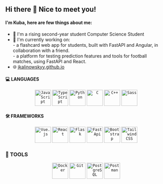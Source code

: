 ## Hi there 👋 Nice to meet you!
#### I'm Kuba, here are few things about me:
- 🔭 I'm a rising second-year student Computer Science Student
- 🌱 I'm currently working on:
	<br>- a flashcard web app for students, built with FastAPI and Angular, in collaboration with a friend.
  	<br>- a platform for testing prediction features and tools for football matches, using FastAPI and React.
- 🌐 [jkalinowskyy.github.io](https://jkalinowsky.github.io/portfolio-site)

#### 💻 LANGUAGES
<div align="center">
	<code><img width="50" src="https://skillicons.dev/icons?i=js" alt="JavaScript" title="JavaScript"/></code>
	<code><img width="50" src="https://skillicons.dev/icons?i=ts" alt="TypeScript" title="TypeScript"/></code>
	<code><img width="50" src="https://skillicons.dev/icons?i=python" alt="Python" title="Python"/></code>
	<code><img width="50" src="https://skillicons.dev/icons?i=c" alt="C" title="C"/></code>
	<code><img width="50" src="https://skillicons.dev/icons?i=cpp" alt="C++" title="C++"/></code>
	<code><img width="50" src="https://skillicons.dev/icons?i=sass" alt="Sass" title="Sass"/></code>
</div>

#### 🛠️ FRAMEWORKS
<div align="center">
 	<code><img width="50" src="https://skillicons.dev/icons?i=vue" alt="Vue.js" title="Vue.js"/></code>
 	<code><img width="50" src="https://skillicons.dev/icons?i=react" alt="React" title="React"/></code>
	<code><img width="50" src="https://skillicons.dev/icons?i=flask" alt="Flask" title="Flask"/></code>
	<code><img width="50" src="https://skillicons.dev/icons?i=fastapi" alt="FastApi" title="FastApi"/></code>
	<code><img width="50" src="https://skillicons.dev/icons?i=bootstrap" alt="Bootstrap" title="Bootstrap"/></code>
	<code><img width="50" src="https://skillicons.dev/icons?i=tailwind" alt="TailwindCSS" title="TailwindCSS"/></code>
</div>

### 🧰 TOOLS
<div align="center">
	<code><img width="50" src="https://skillicons.dev/icons?i=docker" alt="Docker" title="Docker"/></code>
	<code><img width="50" src="https://skillicons.dev/icons?i=git" alt="Git" title="Git"/></code>
	<code><img width="50" src="https://skillicons.dev/icons?i=postgres" alt="PostgreSQL" title="PostgreSQL"/></code>
	<code><img width="50" src="https://skillicons.dev/icons?i=postman" alt="Postman" title="Postman"/></code>
</div>
<!--
**jkalinowsky/jkalinowsky** is a ✨ _special_ ✨ repository because its `README.md` (this file) appears on your GitHub profile.

Here are some ideas to get you started:

- 🔭 I’m currently working on ...
- 🌱 I’m currently learning ...
- 👯 I’m looking to collaborate on ...
- 🤔 I’m looking for help with ...
- 💬 Ask me about ...
- 📫 How to reach me: ...
- 😄 Pronouns: ...
- ⚡ Fun fact: ...
-->
